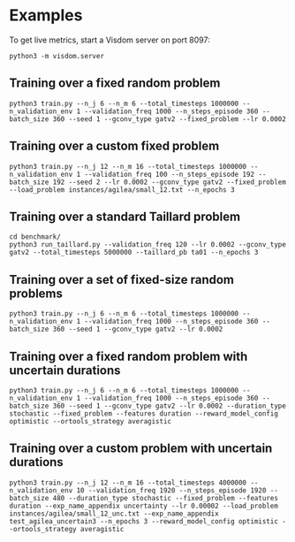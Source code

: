 # Examples

To get live metrics, start a Visdom server on port 8097:
```
python3 -m visdom.server
```

## Training over a fixed random problem

```
python3 train.py --n_j 6 --n_m 6 --total_timesteps 1000000 --n_validation_env 1 --validation_freq 1000 --n_steps_episode 360 --batch_size 360 --seed 1 --gconv_type gatv2 --fixed_problem --lr 0.0002
```

## Training over a custom fixed problem

```
python3 train.py --n_j 12 --n_m 16 --total_timesteps 1000000 --n_validation_env 1 --validation_freq 100 --n_steps_episode 192 --batch_size 192 --seed 2 --lr 0.0002 --gconv_type gatv2 --fixed_problem --load_problem instances/agilea/small_12.txt --n_epochs 3
```

## Training over a standard Taillard problem

```
cd benchmark/
python3 run_taillard.py --validation_freq 120 --lr 0.0002 --gconv_type gatv2 --total_timesteps 5000000 --taillard_pb ta01 --n_epochs 3
```

## Training over a set of fixed-size random problems

```
python3 train.py --n_j 6 --n_m 6 --total_timesteps 1000000 --n_validation_env 1 --validation_freq 1000 --n_steps_episode 360 --batch_size 360 --seed 1 --gconv_type gatv2 --lr 0.0002
```

## Training over a fixed random problem with uncertain durations

```
python3 train.py --n_j 6 --n_m 6 --total_timesteps 1000000 --n_validation_env 1 --validation_freq 1000 --n_steps_episode 360 --batch_size 360 --seed 1 --gconv_type gatv2 --lr 0.0002 --duration_type stochastic --fixed_problem --features duration --reward_model_config optimistic --ortools_strategy averagistic
```

## Training over a custom problem with uncertain durations

```
python3 train.py --n_j 12 --n_m 16 --total_timesteps 4000000 --n_validation_env 10 --validation_freq 1920 --n_steps_episode 1920 --batch_size 480 --duration_type stochastic --fixed_problem --features duration --exp_name_appendix uncertainty --lr 0.00002 --load_problem instances/agilea/small_12_unc.txt --exp_name_appendix test_agilea_uncertain3 --n_epochs 3 --reward_model_config optimistic --ortools_strategy averagistic
```
